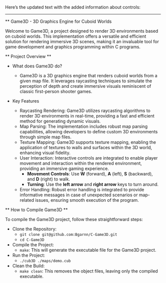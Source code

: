 Here’s the updated text with the added information about controls:

---

** Game3D - 3D Graphics Engine for Cuboid Worlds

Welcome to Game3D, a project designed to render 3D environments based on cuboid worlds. This implementation offers a versatile and efficient solution for rendering immersive 3D scenes, making it an invaluable tool for game development and graphics programming within C programs.

** Project Overview **

- What does Game3D do?
    - Game3D is a 3D graphics engine that renders cuboid worlds from a given map file. It leverages raycasting techniques to simulate the perception of depth and create immersive visuals reminiscent of classic first-person shooter games.

- Key Features
    - Raycasting Rendering: Game3D utilizes raycasting algorithms to render 3D environments in real-time, providing a fast and efficient method for generating dynamic visuals.
    - Map Parsing: The implementation includes robust map parsing capabilities, allowing developers to define custom 3D environments through simple map files.
    - Texture Mapping: Game3D supports texture mapping, enabling the application of textures to walls and surfaces within the 3D world, enhancing visual fidelity.
    - User Interaction: Interactive controls are integrated to enable player movement and interaction within the rendered environment, providing an immersive gaming experience.
        - **Movement Controls**: Use **W** (forward), **A** (left), **S** (backward), and **D** (right) to walk.
        - **Turning**: Use the **left arrow** and **right arrow** keys to turn around.
    - Error Handling: Robust error handling is integrated to provide informative messages in case of unexpected scenarios or map-related issues, ensuring smooth execution of the program.

** How to Compile Game3D **

To compile the Game3D project, follow these straightforward steps:

- Clone the Repository:
    - `git clone git@github.com:Bgarnn/C-Game3D.git`
    - `cd C-Game3D`
- Compile the Project:
    - `make`: This will generate the executable file for the Game3D project.
- Run the Project:
    - `./cub3D ./maps/demo.cub`
- Clean the Build:
    - `make clean`: This removes the object files, leaving only the compiled executable.

